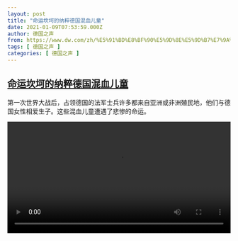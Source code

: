 ```yaml
---
layout: post
title: "命运坎坷的纳粹德国混血儿童"
date: 2021-01-09T07:53:59.000Z
author: 德国之声
from: https://www.dw.com/zh/%E5%91%BD%E8%BF%90%E5%9D%8E%E5%9D%B7%E7%9A%84%E7%BA%B3%E7%B2%B9%E5%BE%B7%E5%9B%BD%E6%B7%B7%E8%A1%80%E5%84%BF%E7%AB%A5/a-56177175
tags: [ 德国之声 ]
categories: [ 德国之声 ]
---
```

<!--1610178839000-->
[命运坎坷的纳粹德国混血儿童](https://www.dw.com/zh/%E5%91%BD%E8%BF%90%E5%9D%8E%E5%9D%B7%E7%9A%84%E7%BA%B3%E7%B2%B9%E5%BE%B7%E5%9B%BD%E6%B7%B7%E8%A1%80%E5%84%BF%E7%AB%A5/a-56177175)
------

<div>
<p>第一次世界大战后，占领德国的法军士兵许多都来自亚洲或非洲殖民地，他们与德国女性相爱生子。这些混血儿童遭遇了悲惨的命运。</small></p><video src="https://tvdownloaddw-a.akamaihd.net/dwtv_video/flv/vdt_zh/2021/bchi210108_001_15ddamischling_sd_sor.mp4" controls style="width:100%"></video>
</div>

